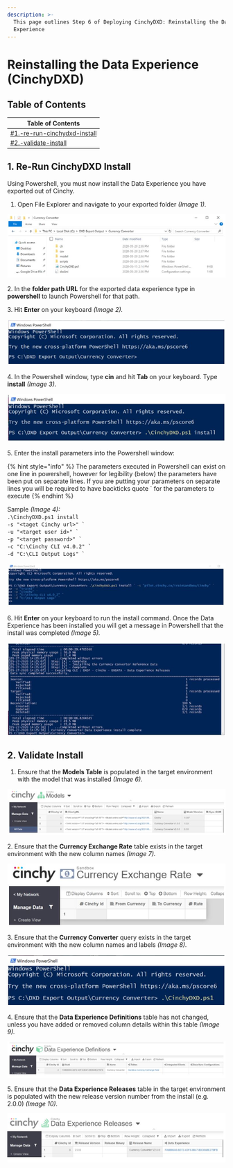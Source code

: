 ```yaml
---
description: >-
  This page outlines Step 6 of Deploying CinchyDXD: Reinstalling the Data
  Experience
---
```


# Reinstalling the Data Experience (CinchyDXD)

## Table of Contents

| Table of Contents                                                                                                   |
| ------------------------------------------------------------------------------------------------------------------- |
| [#1.-re-run-cinchydxd-install](reinstalling-the-data-experience-cinchydxd.md#1.-re-run-cinchydxd-install "mention") |
| [#2.-validate-install](reinstalling-the-data-experience-cinchydxd.md#2.-validate-install "mention")                 |

## 1. Re-Run CinchyDXD Install&#x20;

Using Powershell, you must now install the Data Experience you have exported out of Cinchy.

1. Open File Explorer and navigate to your exported folder _(Image 1)._

![Image 1: Step 1](<../../../.gitbook/assets/image (19).png>)

2\. In the **folder path URL** for the exported data experience type in **powershell** to launch Powershell for that path.

3\. Hit **Enter** on your keyboard _(Image 2)._

![Image 2: Step 3](<../../../.gitbook/assets/image (6).png>)

4\. In the Powershell window, type **cin** and hit **Tab** on your keyboard. Type **install** _(Image 3)._

![Image 3: Step 4](<../../../.gitbook/assets/image (270).png>)

5\. Enter the install parameters into the Powershell window:

{% hint style="info" %}
The parameters executed in Powershell can exist on one line in powershell, however for legibility (below) the parameters have been put on separate lines. If you are putting your parameters on separate lines you will be required to have backticks quote \`  for the parameters to execute
{% endhint %}

Sample _(Image 4):_\
&#x20;`.\CinchyDXD.ps1 install` \
`` -s "<taget Cinchy url>" ` ``\
`` -u "<target user id>" ` ``\
`` -p "<target password>" ` ``\
`` -c "C:\Cinchy CLI v4.0.2" ` ``\
`` -d "C:\CLI Output Logs" ` ``

![Image 4: Step 5](<../../../.gitbook/assets/image (402).png>)

6\. Hit **Enter** on your keyboard to run the install command. Once the Data Experience has been installed you will get a message in Powershell that the install was completed _(Image 5)._

![Image 5: Step 6](<../../../.gitbook/assets/image (269).png>)

## 2. Validate Install

1. Ensure that the **Models Table** is populated in the target environment with the model that was installed _(Image 6)._

![Image 6: Step 1](<../../../.gitbook/assets/image (257).png>)

2\. Ensure that the **Currency Exchange Rate** table exists in the target environment with the new column names _(Image 7)._

![Image 7: Step 2](<../../../.gitbook/assets/image (496).png>)

3\. Ensure that the **Currency Converter** query exists in the target environment with the new column names and labels _(Image 8)._

![Image 8: Step 3](<../../../.gitbook/assets/image (590).png>)

4\. Ensure that the **Data Experience Definitions** table has not changed, unless you have added or removed column details within this table _(Image 9)._

![Image 9: Step 4](<../../../.gitbook/assets/image (4).png>)

5\. Ensure that the **Data Experience Releases** table in the target environment is populated with the new release version number from the install (e.g. 2.0.0) _(Image 10)._

![Image 10: Step 5](<../../../.gitbook/assets/image (369).png>)

